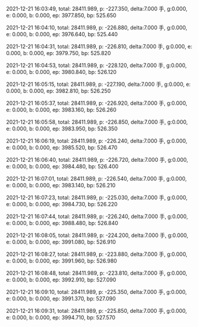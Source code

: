 2021-12-21 16:03:49, total: 28411.989, p: -227.350, delta:7.000 手, g:0.000, e: 0.000, b: 0.000, ep: 3977.850, bp: 525.650

2021-12-21 16:04:10, total: 28411.989, p: -226.880, delta:7.000 手, g:0.000, e: 0.000, b: 0.000, ep: 3976.640, bp: 525.440

2021-12-21 16:04:31, total: 28411.989, p: -226.810, delta:7.000 手, g:0.000, e: 0.000, b: 0.000, ep: 3979.750, bp: 525.820

2021-12-21 16:04:53, total: 28411.989, p: -228.120, delta:7.000 手, g:0.000, e: 0.000, b: 0.000, ep: 3980.840, bp: 526.120

2021-12-21 16:05:15, total: 28411.989, p: -227.190, delta:7.000 手, g:0.000, e: 0.000, b: 0.000, ep: 3982.810, bp: 526.250

2021-12-21 16:05:37, total: 28411.989, p: -226.920, delta:7.000 手, g:0.000, e: 0.000, b: 0.000, ep: 3983.160, bp: 526.260

2021-12-21 16:05:58, total: 28411.989, p: -226.850, delta:7.000 手, g:0.000, e: 0.000, b: 0.000, ep: 3983.950, bp: 526.350

2021-12-21 16:06:19, total: 28411.989, p: -226.240, delta:7.000 手, g:0.000, e: 0.000, b: 0.000, ep: 3985.520, bp: 526.470

2021-12-21 16:06:40, total: 28411.989, p: -226.720, delta:7.000 手, g:0.000, e: 0.000, b: 0.000, ep: 3984.480, bp: 526.400

2021-12-21 16:07:01, total: 28411.989, p: -226.540, delta:7.000 手, g:0.000, e: 0.000, b: 0.000, ep: 3983.140, bp: 526.210

2021-12-21 16:07:23, total: 28411.989, p: -225.030, delta:7.000 手, g:0.000, e: 0.000, b: 0.000, ep: 3984.730, bp: 526.220

2021-12-21 16:07:44, total: 28411.989, p: -226.240, delta:7.000 手, g:0.000, e: 0.000, b: 0.000, ep: 3988.480, bp: 526.840

2021-12-21 16:08:05, total: 28411.989, p: -224.200, delta:7.000 手, g:0.000, e: 0.000, b: 0.000, ep: 3991.080, bp: 526.910

2021-12-21 16:08:27, total: 28411.989, p: -223.880, delta:7.000 手, g:0.000, e: 0.000, b: 0.000, ep: 3991.960, bp: 526.980

2021-12-21 16:08:48, total: 28411.989, p: -223.810, delta:7.000 手, g:0.000, e: 0.000, b: 0.000, ep: 3992.910, bp: 527.090

2021-12-21 16:09:10, total: 28411.989, p: -225.350, delta:7.000 手, g:0.000, e: 0.000, b: 0.000, ep: 3991.370, bp: 527.090

2021-12-21 16:09:31, total: 28411.989, p: -225.850, delta:7.000 手, g:0.000, e: 0.000, b: 0.000, ep: 3994.710, bp: 527.570